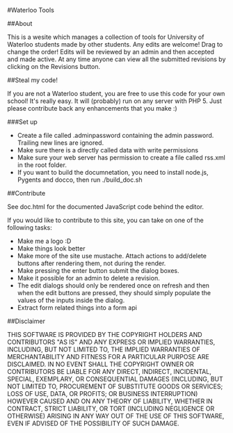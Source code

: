 #Waterloo Tools

##About

This is a wesite which manages a collection of tools for 
University of Waterloo students
made by other students. Any edits are welcome! Drag to change
the order! Edits will be reviewed by an admin and then accepted 
and made active. At any time anyone can view all 
the submitted revisions by clicking on the Revisions button.

##Steal my code!

If you are not a Waterloo student, you are free to use 
this code for your own school!
It's really easy. It will (probably) run on any server with PHP 5.
Just please contribute back any enhancements that you make :)

###Set up
- Create a file called .adminpassword containing the admin password. Trailing new lines are ignored.
- Make sure there is a directly called data with write permissions
- Make sure your web server has permission to create a file called rss.xml in the root folder.
- If you want to build the documnetation, you need to install node.js, Pygents and docco, then run ./build_doc.sh

##Contribute

See doc.html for the documented JavaScript code behind the editor.

If you would like to contribute to this site, you can take on 
one of the following tasks:

- Make me a logo :D
- Make things look better
- Make more of the site use mustache. Attach actions to 
  add/delete buttons after rendering them, not during the render.
- Make pressing the enter button submit the dialog boxes.
- Make it possible for an admin to delete a revision.
- The edit dialogs should only be rendered once on refresh 
  and then when the edit buttons are pressed, they should simply populate the values of the inputs inside the dialog.
- Extract form related things into a form api

##Disclaimer

THIS SOFTWARE IS PROVIDED BY THE COPYRIGHT HOLDERS AND CONTRIBUTORS "AS IS"
AND ANY EXPRESS OR IMPLIED WARRANTIES, INCLUDING, BUT NOT LIMITED TO, THE
IMPLIED WARRANTIES OF MERCHANTABILITY AND FITNESS FOR A PARTICULAR PURPOSE
ARE DISCLAIMED. IN NO EVENT SHALL THE COPYRIGHT OWNER OR CONTRIBUTORS BE
LIABLE FOR ANY DIRECT, INDIRECT, INCIDENTAL, SPECIAL, EXEMPLARY, OR
CONSEQUENTIAL DAMAGES (INCLUDING, BUT NOT LIMITED TO, PROCUREMENT OF
SUBSTITUTE GOODS OR SERVICES; LOSS OF USE, DATA, OR PROFITS; OR BUSINESS
INTERRUPTION) HOWEVER CAUSED AND ON ANY THEORY OF LIABILITY, WHETHER IN
CONTRACT, STRICT LIABILITY, OR TORT (INCLUDING NEGLIGENCE OR OTHERWISE)
ARISING IN ANY WAY OUT OF THE USE OF THIS SOFTWARE, EVEN IF ADVISED OF THE
POSSIBILITY OF SUCH DAMAGE.
